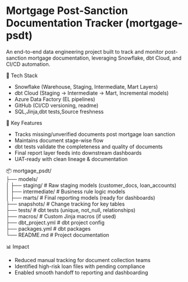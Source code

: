 # Mortgage Post-Sanction Documentation Tracker (mortgage-psdt)

An end-to-end data engineering project built to track and monitor post-sanction mortgage documentation, leveraging Snowflake, dbt Cloud, and CI/CD automation.

 🔧 Tech Stack
- Snowflake (Warehouse, Staging, Intermediate, Mart Layers)
- dbt Cloud (Staging → Intermediate → Mart, Incremental models)
- Azure Data Factory (EL pipelines)
- GitHub (CI/CD versioning, readme)
- SQL,Jinja,dbt tests,Source freshness

 🧩 Key Features
- Tracks missing/unverified documents post mortgage loan sanction
- Maintains document stage-wise flow
- dbt tests validate the completeness and quality of documents
- Final report layer feeds into downstream dashboards
- UAT-ready with clean lineage & documentation
  
📦 mortgage_psdt/  
├── models/  
│   ├── staging/            # Raw staging models (customer_docs, loan_accounts)  
│   ├── intermediate/       # Business rule logic models  
│   ├── marts/              # Final reporting models (ready for dashboards)  
├── snapshots/              # Change tracking for key tables  
├── tests/                  # dbt tests (unique, not_null, relationships)  
├── macros/                 # Custom Jinja macros (if used)  
├── dbt_project.yml         # dbt project config  
├── packages.yml            # dbt packages  
└── README.md               # Project documentation

 📊 Impact
- Reduced manual tracking for document collection teams
- Identified high-risk loan files with pending compliance
- Enabled smooth handoff to reporting and dashboarding
